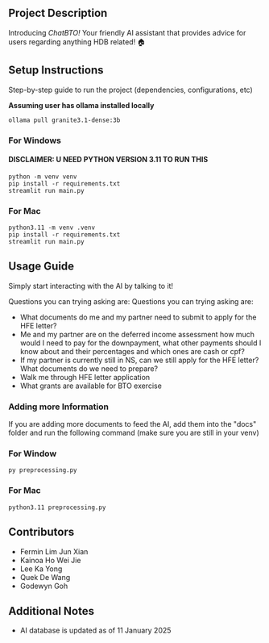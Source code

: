 ## Project Description
Introducing *ChatBTO!* Your friendly AI assistant that provides advice for users regarding anything HDB related! 🏠

## Setup Instructions

Step-by-step guide to run the project (dependencies, configurations, etc)

**Assuming user has ollama installed locally**

```
ollama pull granite3.1-dense:3b
```

### For Windows
#### DISCLAIMER: U NEED PYTHON VERSION 3.11 TO RUN THIS
```
python -m venv venv
pip install -r requirements.txt
streamlit run main.py
```

### For Mac
```
python3.11 -m venv .venv
pip install -r requirements.txt
streamlit run main.py
```

## Usage Guide

Simply start interacting with the AI by talking to it!

Questions you can trying asking are:
Questions you can trying asking are:
- What documents do me and my partner need to submit to apply for the HFE letter?
- Me and my partner are on the deferred income assessment how much would I need to pay for the downpayment, what other payments should I know about and their percentages and which ones are cash or cpf?
- If my partner is currently still in NS, can we still apply for the HFE letter? What documents do we need to prepare?
- Walk me through HFE letter application
- What grants are available for BTO exercise

### Adding more Information

If you are adding more documents to feed the AI, add them into the "docs" folder and run the following command (make sure you are still in your venv)

### For Window
```
py preprocessing.py
```

### For Mac
```
python3.11 preprocessing.py
```

## Contributors

- Fermin Lim Jun Xian
- Kainoa Ho Wei Jie
- Lee Ka Yong
- Quek De Wang
- Godewyn Goh

## Additional Notes

- AI database is updated as of 11 January 2025